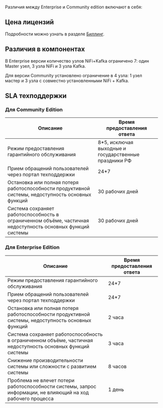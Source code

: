 Различия между Enterprise и Community edition включают в себя:

## Цена лицензий

Подробности можно узнать в разделе [Биллинг](../../../../additionals/billing).

## Различия в компонентах

В Enterprise версии количество узлов NiFi+Kafka ограничено 7: один Master узел, 3 узла NiFi и 3 узла Kafka.

Для версии Community установлено ограничение в 4 узла: 1 узел мастер и 3 узла с совместно установленными NiFi + Kafka.

## SLA техподдержки

### Для Community Edition

|Описание | Время предоставления ответа |
|--- |--- |
|Режим предоставления гарантийного обслуживания | 8*5, исключая выходные и государственные праздники РФ|
|Прием обращений пользователей через портал техподдержки | 24*7 |
|Остановка или полная потеря работоспособности продуктивной системы, недоступность основных функций |30 рабочих дней |
| Система сохраняет работоспособность в ограниченном объёме, частичная недоступность основных функций системы |30 рабочих дней |

### Для Enterprise Edition

|Описание | Время предоставления ответа |
|--- |--- |
|Режим предоставления гарантийного обслуживания | 24*7|
|Прием обращений пользователей через портал техподдержки | 24*7 |
|Остановка или полная потеря работоспособности продуктивной системы, недоступность основных функций |2 часа |
| Система сохраняет работоспособность в ограниченном объёме, частичная недоступность основных функций системы |3 часа |
| Снижение производительности системы или сложности с развитием системы| 8 часов|
|Проблема не влечет потери работоспособности системы, запрос информации, не влияющий на ход рабочего процесса |1 день |
